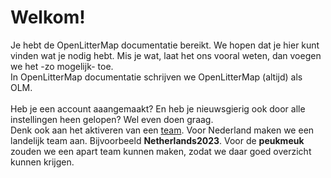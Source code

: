 # Welkom!

Je hebt de OpenLitterMap documentatie bereikt.
We hopen dat je hier kunt vinden wat je nodig hebt.
Mis je wat, laat het ons vooral weten, dan voegen we het -zo mogelijk- toe.
<br />
In OpenLitterMap documentatie schrijven we OpenLitterMap (altijd) als OLM.<br />
<br />
Heb je een account aaangemaakt? En heb je nieuwsgierig ook door alle instellingen heen gelopen? Wel even doen graag.<br />
Denk ook aan het aktiveren van een [team](https://openlittermap.com/teams). Voor Nederland maken we een landelijk team aan. Bijvoorbeeld **Netherlands2023**.
Voor de **peukmeuk** zouden we een apart team kunnen maken, zodat we daar goed overzicht kunnen krijgen.